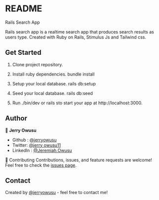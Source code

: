 # README

Rails Search App

Rails search app is a realtime search app that produces search results as users type. Created with Ruby on Rails, Stimulus Js and Tailwind css. 

## Get Started

1. Clone project repository.

2. Install ruby dependencies. bundle install

3. Setup your local database. rails db:setup

4. Seed your local database. rails db:seed

5. Run ./bin/dev or rails sto start your app at http://localhost:3000.

## Author

👤 **Jerry Owusu**

- Github : [@jerryowusu](https://github.com/jerryowusu)
- Twitter: [@jerry owusu11](https://twitter.com/jerryowusu1)
- LinkedIn : [@Jeremiah Owusu](https://www.linkedin.com/in/jerry-owusu/)


🤝 Contributing
Contributions, issues, and feature requests are welcome!
Feel free to check the [issues page](https://github.com/jerryowusu/rails_search_app/issues).

## Contact

Created by [@jerryowusu](https://github.com/jerryowusu) - feel free to contact me!